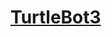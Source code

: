 # [TurtleBot3](https://www.notion.so/gmsa/SLAM-8834dd968d6e43bab2749ab41b479507?pvs=4#b858fd9d5ab5447aab0f97276078c004)
